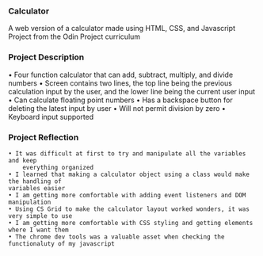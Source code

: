 ### Calculator
A web version of a calculator made using HTML, CSS, and Javascript<br>
Project from the Odin Project curriculum

### Project Description
  • Four function calculator that can add, subtract, multiply, and divide numbers
  • Screen contains two lines, the top line being the previous calculation input by
    the user, and the lower line being the current user input
  • Can calculate floating point numbers
  • Has a backspace button for deleting the latest input by user
  • Will not permit division by zero
  • Keyboard input supported
    
### Project Reflection
    • It was difficult at first to try and manipulate all the variables and keep
        everything organized
    • I learned that making a calculator object using a class would make the handling of
    variables easier
    • I am getting more comfortable with adding event listeners and DOM manipulation
    • Using CS Grid to make the calculator layout worked wonders, it was very simple to use
    • I am getting more comfortable with CSS styling and getting elements where I want them
    • The chrome dev tools was a valuable asset when checking the functionaluty of my javascript

